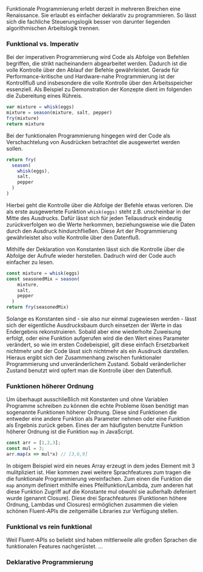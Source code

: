 <!-- ---
title: "Warum funktionale Programmierung"
author: tschaul
date: 2017-08-31
template: article.jade
--- -->

Funktionale Programmierung erlebt derzeit in mehreren Breichen eine Renaissance. Sie erlaubt es einfacher deklarativ zu programmieren. So lässt sich die fachliche Steuerungslogik besser von darunter liegenden algorithmischen Arbeitslogik trennen.

<span class="more"></span>

### Funktional vs. Imperativ

Bei der imperativen Programmierung wird Code als Abfolge von Befehlen begriffen, die strikt nacheinandern abgearbeitet werden. Dadurch ist die volle Kontrolle über den Ablauf der Befehle gewährleistet. Gerade für Performance-kritische und Hardware-nahe Programmierung ist der Kontrollfluß und insbesondere die volle Kontrolle über den Arbeitsspeicher essenziell. Als Beispiel zu Demonstration der Konzepte dient im folgenden die Zubereitung eines Rühreis.

```javascript
var mixture = whisk(eggs)
mixture = season(mixture, salt, pepper)
fry(mixture)
return mixture
```

Bei der funktionalen Programmierung hingegen wird der Code als Verschachtelung von Ausdrücken betrachtet die ausgewertet werden sollen. 

```javascript
return fry(
  season(
    whisk(eggs),
    salt,  
    pepper
  )
)
```
Hierbei geht die Kontrolle über die Abfolge der Befehle etwas verloren. Die als erste ausgewertete Funktion `whisk(eggs)` steht z.B. unscheinbar in der Mitte des Ausdrucks. Dafür lässt sich für jeden Teilausdruck eindeutig zurückverfolgen wo die Werte herkommen, beziehungsweise wie die Daten durch den Ausdruck hindurchfließen. Diese Art der Programmierung gewährleistet also volle Kontrolle über den Datenfluß.

Mithilfe der Deklaration von Konstanten lässt sich die Kontrolle über die Abfolge der Aufrufe wieder herstellen. Dadruch wird der Code auch einfacher zu lesen.

```javascript
const mixture = whisk(eggs)
const seasonedMix = season(
    mixture,
    salt,  
    pepper
  )
return fry(seasonedMix)
```

Solange es Konstanten sind - sie also nur einmal zugewiesen werden - lässt sich der eigentliche Ausdrucksbaum durch einsetzen der Werte in das Endergebnis rekonstruieren. Sobald aber eine wiederholte Zuweisung erfolgt, oder eine Funktion aufgerufen wird die den Wert eines Parameter verändert, so wie im ersten Codebeispiel, gilt diese einfach Ersetzbarkeit nichtmehr und der Code lässt sich nichtmehr als ein Ausdruck darstellen. Hieraus ergibt sich der Zusammenhang zwischen funktionaler Programmierung und unveränderlichem Zustand. Sobald veränderlicher Zustand benutzt wird opfert man die Kontrolle über den Datenfluß.

### Funktionen höherer Ordnung

Um überhaupt ausschließlich mit Konstanten und ohne Variablen Programme schreiben zu können die echte Probleme lösen benötigt man sogenannte Funktionen höherer Ordnung. Diese sind Funktionen die entweder eine andere Funktion als Parameter nehmen oder eine Funktion als Ergebnis zurück geben. Eines der am häufigsten benutzte Funktion höherer Ordnung ist die Funktion `map` in JavaScript. 

```javascript
const arr = [1,2,3];
const mul = 3;
arr.map(x => mul*x) // [3,6,9]
```

In obigem Beispiel wird ein neues Array erzeugt in dem jedes Element mit 3 mulitpliziert ist. Hier kommen zwei weitere Sprachfeatures zum tragen die die funktionale Programmierung vereinfachen. Zum einen die Funktion die `map` anonym definiert mithilfe eines Pfeilfunktion/Lambda, zum anderen hat diese Funktion Zugriff auf die Konstante mul obwohl sie außerhalb defeniert wurde (genannt Closure). Diese drei Sprachfeatures (Funktionen höhere Ordnung, Lambdas und Closures) ermöglichen zusammen die vielen schönen Fluent-APIs die zeitgemäße Libraries zur Verfügung stellen.

### Funktional vs rein funktional

Weil Fluent-APIs so beliebt sind haben mittlerweile alle großen Sprachen die funktionalen Features nachgerüstet.
...

### Deklarative Programmierung

